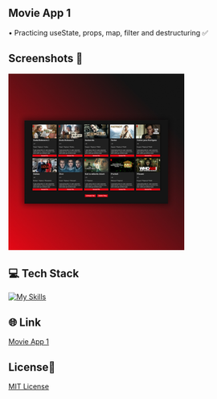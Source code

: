 ## Movie App 1 
• Practicing useState, props, map, filter and destructuring ✅

## Screenshots 📱
<img src="src/images/movie-app-1.jpg" width="350">

## 💻 Tech Stack
[![My Skills](https://skillicons.dev/icons?i=html,css,javascript,react)](https://skillicons.dev)

## 🌐 Link
<a href="https://movie-app-1-dejvcodes.netlify.app/">Movie App 1</a>

## License🔐
[MIT License](LICENSE)